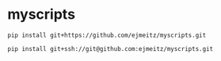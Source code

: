 # myscripts
```
pip install git+https://github.com/ejmeitz/myscripts.git
```
```
pip install git+ssh://git@github.com:ejmeitz/myscripts.git
```
